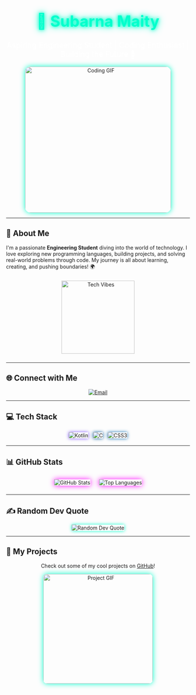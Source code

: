<div align="center">
  <h1 style="font-size: 3em; color: #00ffcc; text-shadow: 0 0 10px #00ffcc, 0 0 20px #00ffcc;">💫 Subarna Maity</h1>
  <p style="font-size: 1.5em; color: #ffffff; text-shadow: 0 0 5px #ffffff;">Aspiring Engineering Student | Coding Enthusiast | Building the Future 🚀</p>
</div>

<div align="center">
  <img src="https://media.giphy.com/media/LmNwrBhejkK9EFP504/giphy.gif" alt="Coding GIF" width="400" style="border-radius: 15px; box-shadow: 0 0 15px #00ffcc;">
</div>

---

## 🌟 About Me
I'm a passionate **Engineering Student** diving into the world of technology. I love exploring new programming languages, building projects, and solving real-world problems through code. My journey is all about learning, creating, and pushing boundaries! 🌍

<div align="center">
  <img src="https://media.giphy.com/media/26xBwdIuR0KFsh2tW/giphy.gif" alt="Tech Vibes" width="200" style="margin: 10px;">
</div>

---

## 🌐 Connect with Me
<div align="center">
  <a href="mailto:suparnamaity1985iii@gmail.com">
    <img src="https://img.shields.io/badge/Email-D14836?logo=gmail&logoColor=white" alt="Email" style="transition: transform 0.3s ease-in-out;" onmouseover="this.style.transform='scale(1.1)'" onmouseout="this.style.transform='scale(1)'">
  </a>
</div>

---

## 💻 Tech Stack
<div align="center">
  <img src="https://img.shields.io/badge/kotlin-%237F52FF.svg?style=for-the-badge&logo=kotlin&logoColor=white" alt="Kotlin" style="margin: 5px; box-shadow: 0 0 10px #7F52FF;">
  <img src="https://img.shields.io/badge/c-%2300599C.svg?style=for-the-badge&logo=c&logoColor=white" alt="C" style="margin: 5px; box-shadow: 0 0 10px #00599C;">
  <img src="https://img.shields.io/badge/css3-%231572B6.svg?style=for-the-badge&logo=css3&logoColor=white" alt="CSS3" style="margin: 5px; box-shadow: 0 0 10px #1572B6;">
</div>

---

## 📊 GitHub Stats
<div align="center">
  <img src="https://github-readme-stats.vercel.app/api?username=your-github-username&show_icons=true&theme=radical&hide_border=true" alt="GitHub Stats" style="margin: 10px; box-shadow: 0 0 15px #ff00ff;">
  <img src="https://github-readme-stats.vercel.app/api/top-langs/?username=your-github-username&layout=compact&theme=radical&hide_border=true" alt="Top Languages" style="margin: 10px; box-shadow: 0 0 15px #ff00ff;">
</div>

---

## ✍️ Random Dev Quote
<div align="center">
  <img src="https://quotes-github-readme.vercel.app/api?type=horizontal&theme=radical" alt="Random Dev Quote" style="box-shadow: 0 0 10px #00ffcc;">
</div>

---

## 🚀 My Projects
<div align="center">
  <p>Check out some of my cool projects on <a href="https://github.com/your-github-username">GitHub</a>!</p>
  <img src="https://media.giphy.com/media/3o7TKsQ8QrrjA6sQ48/giphy.gif" alt="Project GIF" width="300" style="border-radius: 10px; box-shadow: 0 0 15px #00ffcc;">
</div>
